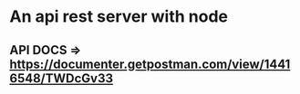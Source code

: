 # An api rest server with node

## API DOCS => https://documenter.getpostman.com/view/14416548/TWDcGv33